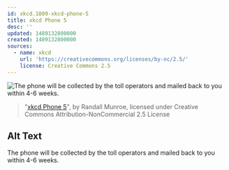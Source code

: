 ```yaml
---
id: xkcd.1809-xkcd-phone-5
title: xkcd Phone 5
desc: ''
updated: 1489132800000
created: 1489132800000
sources:
  - name: xkcd
    url: 'https://creativecommons.org/licenses/by-nc/2.5/'
    license: Creative Commons 2.5
---
```

![The phone will be collected by the toll operators and mailed back to you within 4-6 weeks.](https://imgs.xkcd.com/comics/xkcd_phone_5.png)
> "[xkcd Phone 5](https://xkcd.com/1809/)", by Randall Munroe, licensed under Creative Commons Attribution-NonCommercial 2.5 License

## Alt Text
The phone will be collected by the toll operators and mailed back to you within 4-6 weeks.
